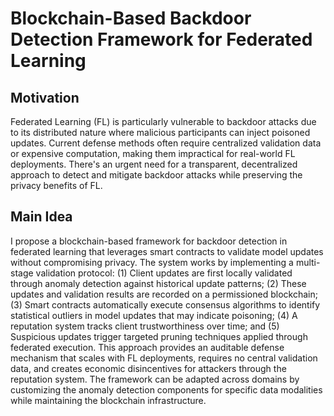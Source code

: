 # Blockchain-Based Backdoor Detection Framework for Federated Learning

## Motivation
Federated Learning (FL) is particularly vulnerable to backdoor attacks due to its distributed nature where malicious participants can inject poisoned updates. Current defense methods often require centralized validation data or expensive computation, making them impractical for real-world FL deployments. There's an urgent need for a transparent, decentralized approach to detect and mitigate backdoor attacks while preserving the privacy benefits of FL.

## Main Idea
I propose a blockchain-based framework for backdoor detection in federated learning that leverages smart contracts to validate model updates without compromising privacy. The system works by implementing a multi-stage validation protocol: (1) Client updates are first locally validated through anomaly detection against historical update patterns; (2) These updates and validation results are recorded on a permissioned blockchain; (3) Smart contracts automatically execute consensus algorithms to identify statistical outliers in model updates that may indicate poisoning; (4) A reputation system tracks client trustworthiness over time; and (5) Suspicious updates trigger targeted pruning techniques applied through federated execution. This approach provides an auditable defense mechanism that scales with FL deployments, requires no central validation data, and creates economic disincentives for attackers through the reputation system. The framework can be adapted across domains by customizing the anomaly detection components for specific data modalities while maintaining the blockchain infrastructure.
